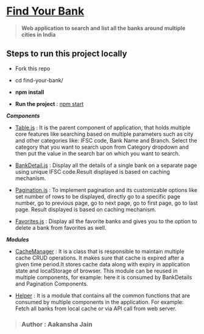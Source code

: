 # [Find Your Bank](https)

> **Web application to search and list all the banks around multiple cities in India**

## Steps to run this project locally

- Fork this repo

- cd find-your-bank/

- **npm install**

- **Run the project** : [npm start](http://localhost:3000/)

_**Components**_

- [Table.js](https://github.com/Aakansha99/FindYourBank/blob/main/src/Components/Table.js) : It is the parent component of application, that holds multiple core features like searching based on multiple parameters such as city and other categories like: IFSC code, Bank Name and Branch. Select the category that you want to search upon from Category dropdown and then put the value in the search bar on which you want to search.

- [BankDetail.js](https://github.com/Aakansha99/FindYourBank/blob/main/src/Components/BankDetail.js) : Display all the details of a single bank on a separate page using unique IFSC code.Result displayed is based on caching mechanism.

- [Pagination.js](https://github.com/Aakansha99/FindYourBank/blob/main/src/Components/Pagination.js) : To implement pagination and its customizable options like set number of rows to be displayed, directly go to a specific page number, go to previous page, go to next page, go to first page, go to last page. Result displayed is based on caching mechanism.

- [Favorites.js](https://github.com/Aakansha99/FindYourBank/blob/main/src/Components/Favorites.js) : Display all the favorite banks and gives you to the option to delete a bank from favorites as well.

_**Modules**_

- [CacheManager](https://github.com/Aakansha99/FindYourBank/blob/main/src/CacheManager.js) : It is a class that is responsible to maintain multiple cache CRUD operations. It makes sure that cache is expired after a given time period.It stores cache data along with expiry in application state and localStorage of browser. This module can be reused in multiple components, for example: here it is consumed by BankDetails and Pagination Components.

- [Helper](https://github.com/Aakansha99/FindYourBank/blob/main/src/Helper.js) : It is a module that contains all the common functions that are consumed by multiple components in the application. For example: Fetch all banks from local cache or via API call from web server.



> ### Author : Aakansha Jain
